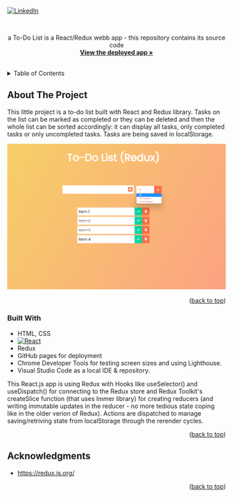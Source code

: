 
<a name="readme-top"></a>

[![LinkedIn][linkedin-shield]][linkedin-url]



<!-- PROJECT LOGO -->
<br />
<div align="center">


  <p>
    a To-Do List is a React/Redux webb app - this repository contains its source code
    <br />
    <a href="https://spatulatom.github.io/todo-reactjs-redux/"><strong>View the deployed app »</strong></a>
    <br />
    <br />
   
  </p>
</div>



<!-- TABLE OF CONTENTS -->
<details>
  <summary>Table of Contents</summary>
  <ol>
    <li><a href="#about-the-project">About The Project</a></li>
    <li><a href="#built-with">Built With</a></li>
    <li><a href="#acknowledgments">Acknowledgments</a></li>
  </ol>
</details>



<!-- ABOUT THE PROJECT -->
## About The Project

This little project is a to-do list built with React and Redux library. Tasks on the list can be marked as completed or they can be deleted and then the whole list can be sorted accordingly: it can display all tasks, only completed tasks or only uncompleted tasks. Tasks are being saved in localStorage.

![Product Name Screen Shot](imgs/td1.png)


<p align="right">(<a href="#readme-top">back to top</a>)</p>



### Built With

* HTML, CSS
* [![React][React.js]][React-url]
* Redux
* GitHub pages for deployment
* Chrome Developer Tools for testing screen sizes and using Lighthouse.
* Visual Studio Code as a local IDE & repository.

This React.js app is using Redux with Hooks like useSelector() and useDispatch() for connecting to the Redux store and
Redux Toolkit's createSlice function (that uses Immer library) for creating reducers (and writing immutable updates in the reducer - no more tedious state coping like in the older verion of Redux). Actions are dispatched to manage saving/retriving state from localStorage through the rerender cycles.

<p align="right">(<a href="#readme-top">back to top</a>)</p>

## Acknowledgments

*  https://redux.js.org/



<p align="right">(<a href="#readme-top">back to top</a>)</p>


<!-- MARKDOWN LINKS & IMAGES -->

[linkedin-shield]: https://img.shields.io/badge/-LinkedIn-black.svg?style=for-the-badge&logo=linkedin&colorB=555
[linkedin-url]: https://www.linkedin.com/in/tomasz-s-069249244/
[product-screenshot]: images/screenshot.png
[Next.js]: https://img.shields.io/badge/next.js-000000?style=for-the-badge&logo=nextdotjs&logoColor=white
[Next-url]: https://nextjs.org/
[React.js]: https://img.shields.io/badge/React-20232A?style=for-the-badge&logo=react&logoColor=61DAFB
[React-url]: https://reactjs.org/
[Vue.js]: https://img.shields.io/badge/Vue.js-35495E?style=for-the-badge&logo=vuedotjs&logoColor=4FC08D
[Vue-url]: https://vuejs.org/
[Angular.io]: https://img.shields.io/badge/Angular-DD0031?style=for-the-badge&logo=angular&logoColor=white
[Angular-url]: https://angular.io/
[Svelte.dev]: https://img.shields.io/badge/Svelte-4A4A55?style=for-the-badge&logo=svelte&logoColor=FF3E00
[Svelte-url]: https://svelte.dev/
[Laravel.com]: https://img.shields.io/badge/Laravel-FF2D20?style=for-the-badge&logo=laravel&logoColor=white
[Laravel-url]: https://laravel.com
[Bootstrap.com]: https://img.shields.io/badge/Bootstrap-563D7C?style=for-the-badge&logo=bootstrap&logoColor=white
[Bootstrap-url]: https://getbootstrap.com
[JQuery.com]: https://img.shields.io/badge/jQuery-0769AD?style=for-the-badge&logo=jquery&logoColor=white
[JQuery-url]: https://jquery.com 
